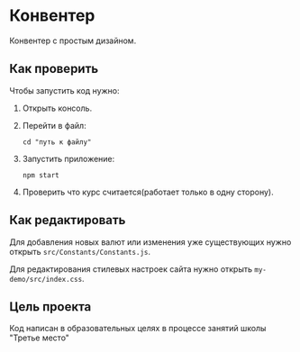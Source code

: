 # Конвентер
Конвентер с простым дизайном.

## Как проверить
Чтобы запустить код нужно:

1. Открыть консоль.

1. Перейти в файл:

    ```
    cd "путь к файлу"
    ```

1. Запустить приложение:

    ```
    npm start
    ```

1. Проверить что курс считается(работает только в одну сторону).

## Как редактировать
Для добавления новых валют или изменения уже существующих нужно открыть `src/Constants/Constants.js`.

Для редактирования стилевых настроек сайта нужно открыть `my-demo/src/index.css`.

## Цель проекта
Код написан в образовательных целях в процессе занятий школы "Третье место"
 
